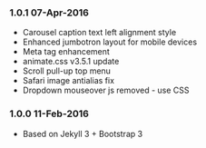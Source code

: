 ### 1.0.1 07-Apr-2016
* Carousel caption text left alignment style
* Enhanced jumbotron layout for mobile devices
* Meta tag enhancement
* animate.css v3.5.1 update
* Scroll pull-up top menu
* Safari image antialias fix
* Dropdown mouseover js removed - use CSS


### 1.0.0 11-Feb-2016
* Based on Jekyll 3 + Bootstrap 3

